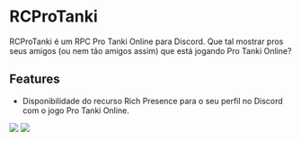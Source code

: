 
# RCProTanki

RCProTanki é um RPC Pro Tanki Online para Discord. Que tal mostrar pros seus amigos (ou nem tão amigos assim) que está jogando Pro Tanki Online?

## Features

- Disponibilidade do recurso Rich Presence para o seu perfil no Discord com o jogo Pro Tanki Online.


![](https://i.imgur.com/bFFOoIw.png)
![](https://i.imgur.com/OI4ejYk.png)
